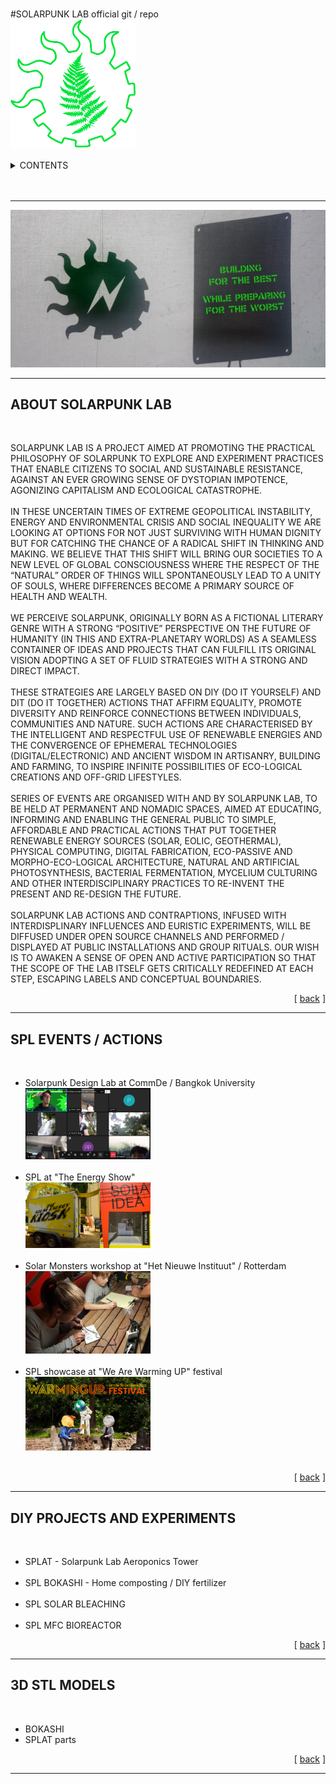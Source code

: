 <!-- # solarpunk lab --> 
<a name="readme-top"></a>


<!-- PROJECT LOGO -->
<br />
<div align="left">
#SOLARPUNK LAB
official git / repo

<br />
<img src="images/solarFern.png" alt="Logo" width = 200>
<br />

</div>

<br />


<!-- TABLE OF CONTENTS -->
<details>
  <summary>CONTENTS</summary>
  <ul>
    <li><a href="#about">About Solarpunk Lab</a></li>
    <li><a href="#actions">Events / Actions</a></li>
    <li><a href="#diy">DIY projects and experiments</a> </li>
	 <li><a href="#3D">3D STL models</a> </li>
  </ul>
</details>

<br />
<br />

<hr>
 <img src="images/SPL-BANNER-BEST.png" alt="Logo" width = 600>

<hr>



## ABOUT SOLARPUNK LAB
<p align="justify" id="about">
<br>

SOLARPUNK LAB IS A PROJECT AIMED AT PROMOTING THE PRACTICAL PHILOSOPHY OF SOLARPUNK TO 
EXPLORE AND EXPERIMENT PRACTICES THAT ENABLE CITIZENS TO SOCIAL AND 
SUSTAINABLE RESISTANCE, AGAINST AN EVER GROWING SENSE OF DYSTOPIAN 
IMPOTENCE, AGONIZING CAPITALISM AND ECOLOGICAL CATASTROPHE.
<br><br>
IN THESE UNCERTAIN TIMES OF EXTREME GEOPOLITICAL INSTABILITY, ENERGY AND 
ENVIRONMENTAL CRISIS AND SOCIAL INEQUALITY WE ARE LOOKING AT OPTIONS FOR NOT JUST SURVIVING WITH HUMAN DIGNITY BUT FOR CATCHING THE CHANCE OF A 
RADICAL SHIFT IN THINKING AND MAKING. WE BELIEVE THAT THIS SHIFT WILL BRING OUR SOCIETIES TO A NEW LEVEL OF GLOBAL CONSCIOUSNESS WHERE THE RESPECT OF THE “NATURAL” ORDER OF THINGS WILL SPONTANEOUSLY LEAD TO A UNITY OF SOULS, WHERE DIFFERENCES BECOME A PRIMARY SOURCE OF HEALTH AND WEALTH.
<br><br>
WE PERCEIVE SOLARPUNK, ORIGINALLY BORN AS A FICTIONAL LITERARY GENRE WITH A STRONG “POSITIVE” PERSPECTIVE ON THE FUTURE OF HUMANITY (IN THIS AND 
EXTRA-PLANETARY WORLDS) AS A SEAMLESS CONTAINER OF IDEAS AND PROJECTS THAT CAN FULFILL ITS ORIGINAL VISION ADOPTING A SET OF FLUID STRATEGIES WITH A STRONG AND DIRECT IMPACT.
<br><br>
THESE STRATEGIES ARE LARGELY BASED ON DIY (DO IT YOURSELF) AND DIT (DO IT TOGETHER) ACTIONS THAT AFFIRM EQUALITY, PROMOTE DIVERSITY AND REINFORCE 
CONNECTIONS BETWEEN INDIVIDUALS, COMMUNITIES AND NATURE. SUCH ACTIONS ARE CHARACTERISED BY THE INTELLIGENT AND RESPECTFUL USE OF RENEWABLE 
ENERGIES AND THE CONVERGENCE OF EPHEMERAL TECHNOLOGIES (DIGITAL/ELECTRONIC) AND ANCIENT WISDOM IN ARTISANRY, BUILDING AND FARMING, TO INSPIRE INFINITE POSSIBILITIES OF ECO-LOGICAL CREATIONS AND OFF-GRID LIFESTYLES.
<br><br>
SERIES OF EVENTS ARE ORGANISED WITH AND BY SOLARPUNK LAB, TO BE HELD AT PERMANENT AND NOMADIC SPACES, AIMED AT EDUCATING, INFORMING AND ENABLING THE GENERAL PUBLIC TO SIMPLE, AFFORDABLE AND PRACTICAL ACTIONS THAT PUT 
TOGETHER RENEWABLE ENERGY SOURCES (SOLAR, EOLIC, GEOTHERMAL), PHYSICAL 
COMPUTING, DIGITAL FABRICATION, ECO-PASSIVE AND MORPHO-ECO-LOGICAL
ARCHITECTURE, NATURAL AND ARTIFICIAL PHOTOSYNTHESIS, BACTERIAL 
FERMENTATION, MYCELIUM CULTURING AND OTHER INTERDISCIPLINARY PRACTICES TO RE-INVENT THE PRESENT AND RE-DESIGN THE FUTURE.
<br><br>
SOLARPUNK LAB ACTIONS AND CONTRAPTIONS,  INFUSED WITH INTERDISPLINARY INFLUENCES AND EURISTIC EXPERIMENTS, WILL BE DIFFUSED UNDER OPEN SOURCE CHANNELS AND PERFORMED / DISPLAYED AT PUBLIC INSTALLATIONS AND GROUP RITUALS. OUR WISH IS TO AWAKEN A SENSE OF OPEN AND ACTIVE PARTICIPATION SO THAT THE SCOPE OF THE LAB ITSELF GETS CRITICALLY REDEFINED AT EACH STEP, ESCAPING LABELS AND CONCEPTUAL BOUNDARIES.

<p align="right" >[ <a href="#readme-top"> back</a> ]</p>

<hr>

## SPL EVENTS / ACTIONS
<p align="justify" id="actions">
<br>
<ul>
<li> Solarpunk Design Lab at CommDe / Bangkok University </li>
<img src="images/SDL-BKK.jpg" alt="Logo" width = 200>
<br><br>

<li> SPL at "The Energy Show" </li>
<img src="images/spl-energyshow.png" alt="Logo" width = 200>
<br><br>
<li> Solar Monsters workshop at "Het Nieuwe Instituut" / Rotterdam </li>
<img src="images/spl-rotterdam.png" alt="Logo" width = 200>
<br><br>
<li> SPL showcase at "We Are Warming UP" festival </li>
<img src="images/spl-warmingup.png" alt="Logo" width = 200>
<br><br>
</ul>

<p align="right" >[ <a href="#readme-top"> back</a> ]</p>

<hr>


## DIY PROJECTS AND EXPERIMENTS
<p align="justify" id="diy">
<br>
<ul>
<li> SPLAT - Solarpunk Lab Aeroponics Tower </li>
<br>
<li> SPL BOKASHI - Home composting / DIY fertilizer</li>
<br>
<li> SPL SOLAR BLEACHING </li>
<br>
<li> SPL MFC BIOREACTOR </li>

</ul>

<p align="right" >[ <a href="#readme-top"> back</a> ]</p>

<hr>


## 3D STL MODELS
<p align="3D" id="diy">
<br>
<ul>
<li> BOKASHI  </li>
<li> SPLAT parts</li>

</ul>

<p align="right" >[ <a href="#readme-top"> back</a> ]</p>

<hr>